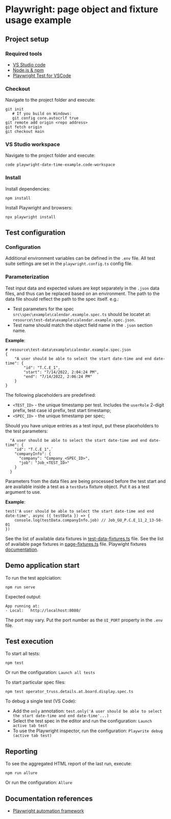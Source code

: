 # Playwright: page object and fixture usage example
## Project setup

### Required tools
* [VS Studio code](https://code.visualstudio.com/download)
* [Node.js & npm](https://nodejs.org/en/download)
* [Playwright Test for VSCode](https://marketplace.visualstudio.com/items?itemName=ms-playwright.playwright)

### Checkout 
Navigate to the project folder and execute: 
```
git init
   # If you build on Windows:
   git config core.autocrlf true
git remote add origin <repo address>
git fetch origin
git checkout main 
```
### VS Studio workspace 
Navigate to the project folder and execute: 
```
code playwright-date-time-example.code-workspace
```
### Install
Install dependencies:
```
npm install
```
Install Playwright and browsers:
```
npx playwright install
```

## Test configuration

### Configuration
Additional environment variables can be defined in the `.env` file. 
All test suite settings are set in the `playwright.config.ts` config file.

### Parameterization 
Test input data and expected values are kept separately in the `.json` data files, and thus can be replaced based on an environment. 
The path to the data file should reflect the path to the spec itself. e.g.:

* Test parameters for the spec `src\spec\example\calendar.example.spec.ts` should be locatet at: `resource\test-data\example\calendar.example.spec.json`.
* Test name should match the object field name in the `.json` section name.

**Example**: 
```
# resource\test-data\example\calendar.example.spec.json
{
    "A user should be able to select the start date-time and end date-time": {
        "id": "T.C.E_1",
        "start": "7/14/2022, 2:04:24 PM",
        "end": "7/14/2022, 2:06:24 PM"
    }
}
```
The following placeholders are predefined:

*  `<TEST_ID>` - the unique timestamp per test. Includes the `userRole` 2-digit prefix, test case id prefix, test start timestamp; 
*  `<SPEC_ID>` - the unique timestamp per spec;

Should you have unique entries as a test input, put these placeholders to the test parameters: 
```
  "A user should be able to select the start date-time and end date-time": {
    "id": "T.C.E_1",`
    "companyInfo": {
      "company": "Company_<SPEC_ID>",
      "job": "Job_<TEST_ID>"
    }
  }
```
Parameters from the data files are being processed before the test start and are available inside a test as a `testData` fixture object. Put it as a test argument to use.

**Example**:
```
test('A user should be able to select the start date-time and end date-time', async ({ testData }) => {
    console.log(testData.companyInfo.job) // Job_GU_P.C.E_11_2_13-50-01
})
``` 

See the list of available data fixtures in [test-data-fixtures.ts](src\fixture\test-data-fixtures.ts) file.
See the list of available page fixtures in [page-fixtures.ts](src\fixture\page-fixtures.ts) file.
Playwight fixtures [documentation](https://playwright.dev/docs/test-fixtures).

## Demo application start
To run the test applciation: 
```
npm run serve
```
Expected output: 
```
App running at:
- Local:   http://localhost:8080/
```
The port may vary. Put the port number as the `UI_PORT` property in the `.env` file. 

## Test execution
To start all tests: 
```
npm test
```
Or run the configuration: `Launch all tests`

To start particular spec files: 
```
npm test operator_truss.details.at.board.display.spec.ts
```

To debug a single test (VS Code):
* Add the `only` annotation: `test.only('A user should be able to select the start date-time and end date-time'...)`
* Select the test spec in the editor and run the configuration: `Launch active tab test`
* To use the Playwright inspector, run the configuration: `Playwrite debug (active tab test)`

## Reporting
To see the aggregated HTML report of the last run, execute: 
```
npm run allure 
```
Or run the configuration: `Allure`

## Documentation references
* [Playwright automation framework](https://playwright.dev)